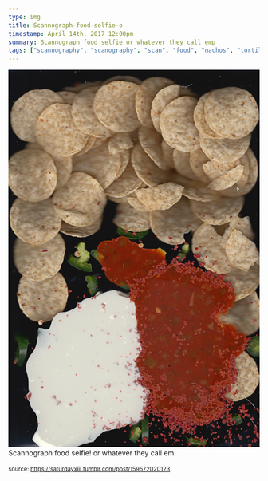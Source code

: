 ```yaml
---
type: img
title: Scannograph-food-selfie-o
timestamp: April 14th, 2017 12:00pm
summary: Scannograph food selfie or whatever they call emp 
tags: ["scannography", "scanography", "scan", "food", "nachos", "tortilla", "chips", "salsa", "edible", "photography"]
---
```

<img src="../media/159572020123.png"/>
                                                                                          <div class="caption">
Scannograph food selfie! or whatever they call em.
 
                                    
                
                
                
                
                                
<small>source: https://saturdayxiii.tumblr.com/post/159572020123</small>
